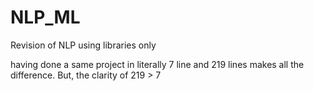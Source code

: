 # NLP_ML
Revision of NLP using libraries only


having done a same project in literally 7 line and 219 lines makes all the difference.
But, the clarity of 219 > 7
